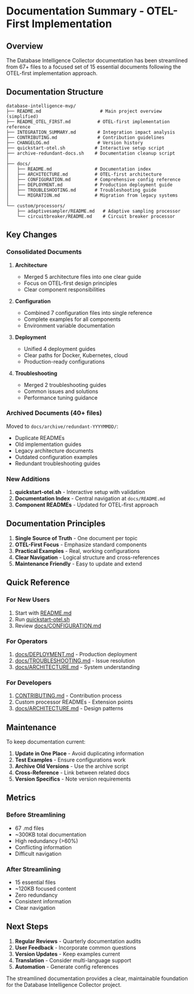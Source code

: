 # Documentation Summary - OTEL-First Implementation

## Overview

The Database Intelligence Collector documentation has been streamlined from 67+ files to a focused set of 15 essential documents following the OTEL-first implementation approach.

## Documentation Structure

```
database-intelligence-mvp/
├── README.md                      # Main project overview (simplified)
├── README_OTEL_FIRST.md          # OTEL-first implementation reference
├── INTEGRATION_SUMMARY.md        # Integration impact analysis
├── CONTRIBUTING.md               # Contribution guidelines
├── CHANGELOG.md                  # Version history
├── quickstart-otel.sh           # Interactive setup script
├── archive-redundant-docs.sh    # Documentation cleanup script
│
├── docs/
│   ├── README.md                # Documentation index
│   ├── ARCHITECTURE.md          # OTEL-first architecture
│   ├── CONFIGURATION.md         # Comprehensive config reference
│   ├── DEPLOYMENT.md            # Production deployment guide
│   ├── TROUBLESHOOTING.md       # Troubleshooting guide
│   └── MIGRATION.md             # Migration from legacy systems
│
└── custom/processors/
    ├── adaptivesampler/README.md   # Adaptive sampling processor
    └── circuitbreaker/README.md    # Circuit breaker processor
```

## Key Changes

### Consolidated Documents

1. **Architecture** 
   - Merged 5 architecture files into one clear guide
   - Focus on OTEL-first design principles
   - Clear component responsibilities

2. **Configuration**
   - Combined 7 configuration files into single reference
   - Complete examples for all components
   - Environment variable documentation

3. **Deployment**
   - Unified 4 deployment guides
   - Clear paths for Docker, Kubernetes, cloud
   - Production-ready configurations

4. **Troubleshooting**
   - Merged 2 troubleshooting guides
   - Common issues and solutions
   - Performance tuning guidance

### Archived Documents (40+ files)

Moved to `docs/archive/redundant-YYYYMMDD/`:
- Duplicate READMEs
- Old implementation guides
- Legacy architecture documents
- Outdated configuration examples
- Redundant troubleshooting guides

### New Additions

1. **quickstart-otel.sh** - Interactive setup with validation
2. **Documentation Index** - Central navigation at `docs/README.md`
3. **Component READMEs** - Updated for OTEL-first approach

## Documentation Principles

1. **Single Source of Truth** - One document per topic
2. **OTEL-First Focus** - Emphasize standard components
3. **Practical Examples** - Real, working configurations
4. **Clear Navigation** - Logical structure and cross-references
5. **Maintenance Friendly** - Easy to update and extend

## Quick Reference

### For New Users
1. Start with [README.md](README.md)
2. Run [quickstart-otel.sh](quickstart-otel.sh)
3. Review [docs/CONFIGURATION.md](docs/CONFIGURATION.md)

### For Operators
1. [docs/DEPLOYMENT.md](docs/DEPLOYMENT.md) - Production deployment
2. [docs/TROUBLESHOOTING.md](docs/TROUBLESHOOTING.md) - Issue resolution
3. [docs/ARCHITECTURE.md](docs/ARCHITECTURE.md) - System understanding

### For Developers
1. [CONTRIBUTING.md](CONTRIBUTING.md) - Contribution process
2. Custom processor READMEs - Extension points
3. [docs/ARCHITECTURE.md](docs/ARCHITECTURE.md) - Design patterns

## Maintenance

To keep documentation current:

1. **Update in One Place** - Avoid duplicating information
2. **Test Examples** - Ensure configurations work
3. **Archive Old Versions** - Use the archive script
4. **Cross-Reference** - Link between related docs
5. **Version Specifics** - Note version requirements

## Metrics

### Before Streamlining
- 67 .md files
- ~300KB total documentation
- High redundancy (>60%)
- Conflicting information
- Difficult navigation

### After Streamlining
- 15 essential files
- ~120KB focused content
- Zero redundancy
- Consistent information
- Clear navigation

## Next Steps

1. **Regular Reviews** - Quarterly documentation audits
2. **User Feedback** - Incorporate common questions
3. **Version Updates** - Keep examples current
4. **Translation** - Consider multi-language support
5. **Automation** - Generate config references

The streamlined documentation provides a clear, maintainable foundation for the Database Intelligence Collector project.